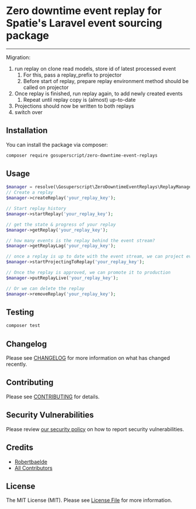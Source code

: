 # Zero downtime event replay for Spatie's Laravel event sourcing package

[comment]: <> ([![Latest Version on Packagist]&#40;https://img.shields.io/packagist/v/gosuperscript/zero-downtime-event-replays.svg?style=flat-square&#41;]&#40;https://packagist.org/packages/gosuperscript/zero-downtime-event-replays&#41;)

[comment]: <> ([![GitHub Tests Action Status]&#40;https://img.shields.io/github/workflow/status/gosuperscript/zero-downtime-event-replays/run-tests?label=tests&#41;]&#40;https://github.com/gosuperscript/zero-downtime-event-replays/actions?query=workflow%3Arun-tests+branch%3Amain&#41;)

[comment]: <> ([![GitHub Code Style Action Status]&#40;https://img.shields.io/github/workflow/status/gosuperscript/zero-downtime-event-replays/Check%20&%20fix%20styling?label=code%20style&#41;]&#40;https://github.com/gosuperscript/zero-downtime-event-replays/actions?query=workflow%3A"Check+%26+fix+styling"+branch%3Amain&#41;)

[comment]: <> ([![Total Downloads]&#40;https://img.shields.io/packagist/dt/gosuperscript/zero-downtime-event-replays.svg?style=flat-square&#41;]&#40;https://packagist.org/packages/gosuperscript/zero-downtime-event-replays&#41;)

---

Migration:
1. run replay on clone read models, store id of latest processed event 
   1. For this, pass a replay_prefix to projector
   2. Before start of replay, prepare replay environment method should be called on projector
2. Once replay is finished, run replay again, to add newly created events
   1. Repeat until replay copy is (almost) up-to-date
3. Projections should now be written to both replays
4. switch over

## Installation

You can install the package via composer:

```bash
composer require gosuperscript/zero-downtime-event-replays
```

[comment]: <> (You can publish and run the migrations with:)

[comment]: <> (```bash)

[comment]: <> (php artisan vendor:publish --provider="Gosuperscript\ZeroDowntimeEventReplays\ZeroDowntimeEventReplaysServiceProvider" --tag="zero-downtime-event-replays-migrations")

[comment]: <> (php artisan migrate)

[comment]: <> (```)

[comment]: <> (You can publish the config file with:)

[comment]: <> (```bash)

[comment]: <> (php artisan vendor:publish --provider="Gosuperscript\ZeroDowntimeEventReplays\ZeroDowntimeEventReplaysServiceProvider" --tag="zero-downtime-event-replays-config")

[comment]: <> (```)

[comment]: <> (This is the contents of the published config file:)

[comment]: <> (```php)

[comment]: <> (return [)

[comment]: <> (];)

[comment]: <> (```)

## Usage

```php
$manager = resolve(\Gosuperscript\ZeroDowntimeEventReplays\ReplayManager::class);
// Create a replay
$manager->createReplay('your_replay_key');

// Start replay history
$manager->startReplay('your_replay_key');

// get the state & progress of your replay 
$manager->getReplay('your_replay_key');

// how many events is the replay behind the event stream?
$manager->getReplayLag('your_replay_key');

// once a replay is up to date with the event stream, we can project events to it when they happen 
$manager->startProjectingToReplay('your_replay_key');

// Once the replay is approved, we can promote it to production
$manager->putReplayLive('your_replay_key');

// Or we can delete the replay
$manager->removeReplay('your_replay_key');

```

## Testing

```bash
composer test
```

## Changelog

Please see [CHANGELOG](CHANGELOG.md) for more information on what has changed recently.

## Contributing

Please see [CONTRIBUTING](.github/CONTRIBUTING.md) for details.

## Security Vulnerabilities

Please review [our security policy](../../security/policy) on how to report security vulnerabilities.

## Credits

- [Robertbaelde](https://github.com/robertbaelde)
- [All Contributors](../../contributors)

## License

The MIT License (MIT). Please see [License File](LICENSE.md) for more information.
